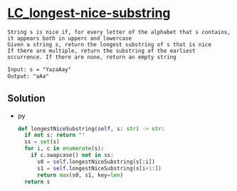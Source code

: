 # [LC_longest-nice-substring](https://leetcode.com/problems/longest-nice-substring)

```en
String s is nice if, for every letter of the alphabet that s contains, it appears both in upperc and lowercase
Given a string s, return the longest substring of s that is nice
If there are multiple, return the substring of the earliest occurrence. If there are none, return an empty string
```

```txt
Input: s = "YazaAay"
Output: "aAa"
```

## Solution

* py

  ```py
  def longestNiceSubstring(self, s: str) -> str:
    if not s: return ""
    ss = set(s)
    for i, c in enumerate(s):
      if c.swapcase() not in ss:
        s0 = self.longestNiceSubstring(s[:i])
        s1 = self.longestNiceSubstring(s[i+1:])
        return max(s0, s1, key=len)
    return s
  ```

